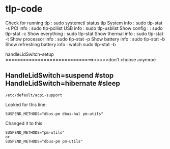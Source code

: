 tlp-code
=========

Check for running tlp : sudo systemctl status tlp
System info : sudo tlp-stat -s
PCI info : sudo tlp-pcilist
USB info :  sudo tlp-usblist
Show config :  : sudo tlp-stat -c
Show everything : sudo tlp-stat 
Show thermal info : sudo tlp-stat -t
Show processor info : sudo tlp-stat -p
Show battery info : sudo tlp-stat -b
Show refreshing battery info : watch sudo tlp-stat -b

handleLidSwitch-setup
==============================>>>>>>don't choose anymroe

HandleLidSwitch=suspend		#stop
HandleLidSwitch=hibernate		#sleep
--------------------------------
```
/etc/default/acpi-support
```

Looked for this line:

~~~
SUSPEND_METHODS="dbus-pm dbus-hal pm-utils"
~~~

Changed it to this:

~~~
SUSPEND_METHODS="pm-utils"
or
SUSPEND_METHODS="dbus-pm pm-utils"

